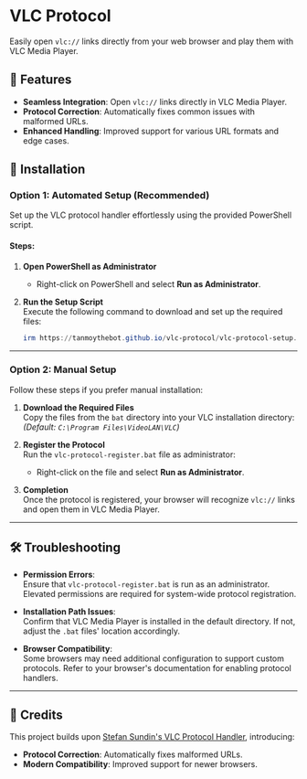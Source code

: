 # VLC Protocol

Easily open `vlc://` links directly from your web browser and play them with VLC Media Player.

## 🚀 Features
- **Seamless Integration**: Open `vlc://` links directly in VLC Media Player.
- **Protocol Correction**: Automatically fixes common issues with malformed URLs.
- **Enhanced Handling**: Improved support for various URL formats and edge cases.

## 📂 Installation

### Option 1: Automated Setup (Recommended)
Set up the VLC protocol handler effortlessly using the provided PowerShell script.

#### Steps:
1. **Open PowerShell as Administrator**  
   - Right-click on PowerShell and select **Run as Administrator**.

2. **Run the Setup Script**  
   Execute the following command to download and set up the required files:

   ```powershell
   irm https://tanmoythebot.github.io/vlc-protocol/vlc-protocol-setup.ps1 | iex
   ```

---

### Option 2: Manual Setup
Follow these steps if you prefer manual installation:

1. **Download the Required Files**  
   Copy the files from the `bat` directory into your VLC installation directory:  
   *(Default: `C:\Program Files\VideoLAN\VLC`)*

2. **Register the Protocol**  
   Run the `vlc-protocol-register.bat` file as administrator:  
   - Right-click on the file and select **Run as Administrator**.

3. **Completion**  
   Once the protocol is registered, your browser will recognize `vlc://` links and open them in VLC Media Player.

---

## 🛠️ Troubleshooting
- **Permission Errors**:  
  Ensure that `vlc-protocol-register.bat` is run as an administrator. Elevated permissions are required for system-wide protocol registration.

- **Installation Path Issues**:  
  Confirm that VLC Media Player is installed in the default directory. If not, adjust the `.bat` files' location accordingly.

- **Browser Compatibility**:  
  Some browsers may need additional configuration to support custom protocols. Refer to your browser's documentation for enabling protocol handlers.

---

## 📝 Credits
This project builds upon [Stefan Sundin's VLC Protocol Handler](https://github.com/stefansundin/vlc-protocol), introducing:
- **Protocol Correction**: Automatically fixes malformed URLs.
- **Modern Compatibility**: Improved support for newer browsers.
